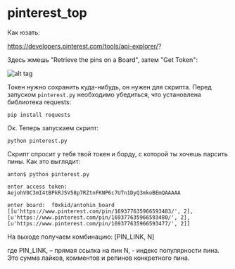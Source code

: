 # pinterest_top

Как юзать: 

https://developers.pinterest.com/tools/api-explorer/?

Здесь жмешь "Retrieve the pins on a Board", затем "Get Token": 

![alt tag](https://pp.vk.me/c639319/v639319490/7394/svWmq21aFI0.jpg) 


Токен нужно сохранить куда-нибудь, он нужен для скрипта. 
Перед запуском `pinterest.py` необходимо убедиться, что установлена библиотека requests:

`pip install requests`

Ок. Теперь запускаем скрипт:

`python pinterest.py`

Скрипт спросит у тебя твой токен и борду, с которой ты хочешь парсить пины. Как это выглядит:

```
anton$ python pinterest.py

enter access token:  AejohV0C3mI4tBPkRJ5V58p7RZtnFKNP6c7UTn1DyQ3mkoBEmQAAAAA

enter board:  f0xkid/antohin_board
[[u'https://www.pinterest.com/pin/169377635966593483/', 2], [u'https://www.pinterest.com/pin/169377635966593480/', 2], [u'https://www.pinterest.com/pin/169377635966593477/', 2]]
```

На выходе получаем комбинацию:
[PIN_LINK, N]

где 
PIN_LINK, – прямая ссылка на пин
N, - индекс популярности пина. Это сумма лайков, комментов и репинов конкретного пина. 


